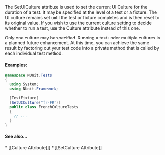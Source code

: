 The SetUICulture attribute is used to set the current UI Culture for the duration
of a test. It may be specified at the level of a test or a fixture. The UI culture
remains set until the test or fixture completes and is then reset to its original
value. If you wish to use the current culture setting to decide whether to run
a test, use the Culture attribute instead of this one.
	
Only one culture may be specified. Running a test under
multiple cultures is a planned future enhancement. At this time, you can 
achieve the same result by factoring out your test code into a private method 
that is called by each individual test method.

<h4>Examples:</h4>

```C#
namespace NUnit.Tests
{
  using System;
  using NUnit.Framework;

  [TestFixture]
  [SetUICulture("fr-FR")]
  public class FrenchCultureTests
  {
    // ...
  }
}
```

<h4>See also...</h4>
 * [[Culture Attribute]]]
 * [[SetCulture Attribute]]
